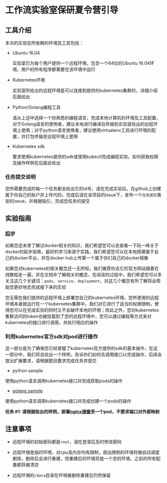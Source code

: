 # 工作流实验室保研夏令营引导

## 工具介绍

本次的实验在所依赖的环境及工具包括：

- Ubuntu 16.04

    实验室已为每个用户提供一个远程环境，包含一个64位的Ubuntu 16.04环境，用户的所有程序都需要在该环境中运行

- Kubernetes环境

    实验室所给出的远程环境是可以连接到提供的kubernetes集群的，详细介绍后面给出

- Python/Golang编程工具

    请从上述中选择一个你熟悉的编程语言，完成本地计算机的环境及工具配置，对于Golang语言的使用者，建议本地进行编译后传输到实验室给出的远程环境上使用；对于python语言使用者，建议使用virtualenv工具进行环境的配置，并打包传输至远程环境上使用

- Kubernetes sdk

    要求使用kubernetes提供的sdk或使用kubectl完成编程实验，如何获取权限及操作样例在后面会给出

### 任务提交说明

您所需要完成的每一个任务都会给出它的id号，请在完成实验后，在github上创建属于你自己的账户并上传代码，完成后请在该项目的issue下，发布一个`任务提交`类型的issue，并根据指引，完成您任务的提交

## 实验指南

### 起步

如果您还未曾了解过docker相关的知识，我们希望您可以去查看一下阮一峰关于docker的起步指南，最好的学习来源于实践，我们希望您可以在本地搭建属于自己的docker平台，并在docker hub上传第一个属于你们自己的docker镜像

如果您对kubernetes的相关概念还一无所知，我们推荐你去它的官方网站跟着在线教程走一遍，并在文档中了解相关的概念，在阅读的过程中，我们希望您可以多关注这几个关键词：`pods`、`service`、`deployment`，对这几个概念有所了解将会帮助您更好地去完成接下来的实验

您无需在我们提供的远程环境上部署您自己的kubernetes环境，您所使用的远程环境本身就运行在一个kubernetes集群中，我们对它进行了适当的权限限制，使得您可以在完成实验的同时又不会破坏本地的环境；除此之外，您对kubernetes集群访问的token也被挂载到了您的远程环境中，您可以通过编程等方式来对kubernetes的接口进行调用，并执行相应的操作

### 利用kubernetes官方sdk对pod进行操作

这一部分是为了确保您已经掌握了kubernetes官方提供的sdk的基本操作，在这一部分中，我们将会给出一个样例，告诉你们如何去调用接口以完成操作，后续会提出扩展要求，请根据题目要求完成任务并提交

- python sample

使用python语言调用kubernetes接口并完成获取pods的操作

- [golang sample](https://github.com/sysu-workflow-summer-campus/golang-demo)

使用python语言调用kubernetes接口并完成创建一个pods的操作

**任务 #1: 请根据给出的样例，部署[nginx镜像](https://hub.docker.com/_/nginx)至一个pod，不要求端口对外部映射**

## 注意事项

- 远程环境的初始密码都是`root`，请在登录后及时修改密码

- 远程环境是临时环境，对cpu及内存均有限制，超出限制的环境将被自动调度删除，删除后会进行重建，但重建后的环境将是一个空的环境，之前的所有配置都将被清空

- 远程环境的`/data`目录在环境被删除重建后仍然保留

